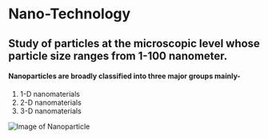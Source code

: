 # Nano-Technology
## Study of particles at the microscopic level whose particle size ranges from 1-100 nanometer.
#### Nanoparticles are broadly classified into three major groups mainly-
1. 1-D nanomaterials
2. 2-D nanomaterials
3. 3-D nanomaterials

![Image of Nanoparticle](https://upload.wikimedia.org/wikipedia/commons/6/6d/Mesoporous_Silica_Nanoparticle.jpg)
